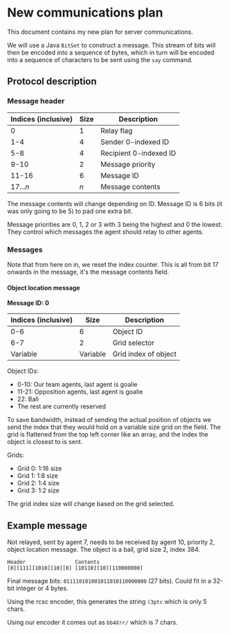 # New communications plan
This document contains my new plan for server communications.

We will use a Java `BitSet` to construct a message. This stream of bits will then be encoded into a sequence of bytes,
which in turn will be encoded into a sequence of characters to be sent using the `say` command.

## Protocol description
### Message header

| Indices (inclusive)     | Size | Description                     |
|-------------------------|------|---------------------------------|
| 0                       | 1    | Relay flag                      |
| 1-4                     | 4    | Sender 0-indexed ID             |
| 5-8                     | 4    | Recipient 0-indexed ID          |
| 9-10                    | 2    | Message priority                |
| 11-16                   | 6    | Message ID                      |
| 17..._n_                | _n_  | Message contents                |

The message contents will change depending on ID. Message ID is 6 bits (it was only going to be 5) to pad one
extra bit.

Message priorities are 0, 1, 2 or 3 with 3 being the highest and 0 the lowest. They control which messages the
agent should relay to other agents.

### Messages
Note that from here on in, we reset the index counter. This is all from bit 17 onwards in the message, it's the 
message contents field.

#### Object location message
**Message ID: 0**

| Indices (inclusive)     | Size     | Description                     |
|-------------------------|----------|---------------------------------|
| 0-6                     | 6        | Object ID                       |
| 6-7                     | 2        | Grid selector                   |
| Variable                | Variable | Grid index of object            |

Object IDs:

- 0-10: Our team agents, last agent is goalie
- 11-21: Opposition agents, last agent is goalie
- 22: Ball
- The rest are currently reserved

To save bandwidth, instead of sending the actual position of objects we send the index that they would hold on
a variable size grid on the field. The grid is flattened from the top left corner like an array, and the index the
object is closest to is sent.

Grids:

- Grid 0: 1:16 size
- Grid 1: 1:8 size
- Grid 2: 1:4 size
- Grid 3: 1:2 size

The grid index size will change based on the grid selected.

## Example message
Not relayed, sent by agent 7, needs to be received by agent 10, priority 2, object location message. The object is
a ball, grid size 2, index 384.

```
Header                Contents
[0][111][1010][10][0] [10110][10][110000000]
```

Final message bits: `011110101001011010110000000` (27 bits). Could fit in a 32-bit integer or 4 bytes.

Using the rcsc encoder, this generates the string `(3ptc` which is only 5 chars.

Using our encoder it comes out as `bb4Xrr/` which is 7 chars.